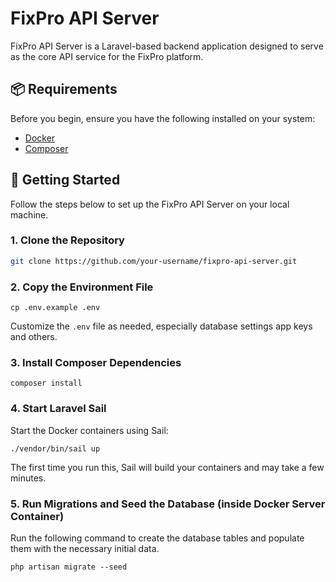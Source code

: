 # FixPro API Server

FixPro API Server is a Laravel-based backend application designed to serve as the core API service for the FixPro platform.

## 📦 Requirements

Before you begin, ensure you have the following installed on your system:

- [Docker](https://www.docker.com/)
- [Composer](https://getcomposer.org/)

## 🚀 Getting Started

Follow the steps below to set up the FixPro API Server on your local machine.

### 1. Clone the Repository

```bash
git clone https://github.com/your-username/fixpro-api-server.git
```

### 2. Copy the Environment File

```
cp .env.example .env
```
Customize the `.env` file as needed, especially database settings app keys and others.

### 3. Install Composer Dependencies

```
composer install
```

### 4. Start Laravel Sail
Start the Docker containers using Sail:
```
./vendor/bin/sail up
```
The first time you run this, Sail will build your containers and may take a few minutes.

### 5. Run Migrations and Seed the Database (inside Docker Server Container)
Run the following command to create the database tables and populate them with the necessary initial data.
```
php artisan migrate --seed
```